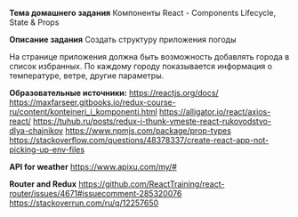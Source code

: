 **Тема домашнего задания**
Компоненты React - Components Lifecycle, State & Props

**Описание задания**
Создать структуру приложения погоды

На странице приложения должна быть возможность добавлять города в список избранных. 
По каждому городу показывается информация о температуре, ветре, другие параметры.

**Образовательные источники:**
https://reactjs.org/docs/
https://maxfarseer.gitbooks.io/redux-course-ru/content/konteineri_i_komponenti.html
https://alligator.io/react/axios-react/
https://tuhub.ru/posts/redux-i-thunk-vmeste-react-rukovodstvo-dlya-chajnikov
https://www.npmjs.com/package/prop-types
https://stackoverflow.com/questions/48378337/create-react-app-not-picking-up-env-files

**API for weather**
https://www.apixu.com/my/#

**Router and Redux**
https://github.com/ReactTraining/react-router/issues/4671#issuecomment-285320076
https://stackoverrun.com/ru/q/12257650
